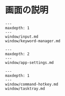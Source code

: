 # 画面の説明

```{toctree}
---
maxdepth: 1
---
window/input.md
window/keyword-manager.md
```

```{toctree}
---
maxdepth: 2
---
window/app-settings.md
```

```{toctree}
---
maxdepth: 1
---
window/command-hotkey.md
window/tasktray.md
```
